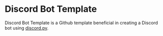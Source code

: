 # Discord Bot Template

Discord Bot Template is a Github template beneficial in creating a Discord bot using [discord.py](https://github.com/Rapptz/Discord.py).